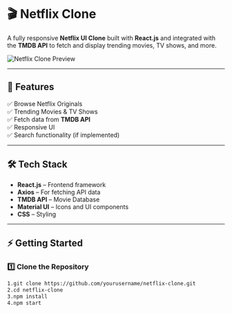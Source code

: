 # 🎬 Netflix Clone

A fully responsive **Netflix UI Clone** built with **React.js** and integrated with the **TMDB API** to fetch and display trending movies, TV shows, and more.

![Netflix Clone Preview](screenshots/homepage.png)  

---

## 🚀 Features

✅ Browse Netflix Originals  
✅ Trending Movies & TV Shows  
✅ Fetch data from **TMDB API**  
✅ Responsive UI  
✅ Search functionality (if implemented)  

---



## 🛠️ Tech Stack

- **React.js** – Frontend framework  
- **Axios** – For fetching API data  
- **TMDB API** – Movie Database  
- **Material UI** – Icons and UI components  
- **CSS** – Styling  

---

## ⚡ Getting Started

### **1️⃣ Clone the Repository**
```bash
1.git clone https://github.com/yourusername/netflix-clone.git
2.cd netflix-clone
3.npm install
4.npm start
